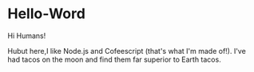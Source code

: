 # Hello-Word

Hi Humans!

Hubut here,I like Node.js and Cofeescript (that's what I'm made of!).
I've had tacos on the moon and find them far superior to Earth tacos.

